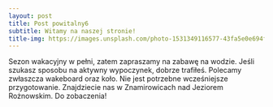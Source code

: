 ```yaml
---
layout: post
title: Post powitalny6
subtitle: Witamy na naszej stronie!
title-img: https://images.unsplash.com/photo-1531349116577-43fa5e0e694f?ixlib=rb-0.3.5&s=bbc1d72264a9cac34ab403e040c3c70b&auto=format&fit=crop&w=750&q=60
---
```

Sezon wakacyjny w pełni, zatem zapraszamy na zabawę na wodzie. Jeśli szukasz sposobu na aktywny wypoczynek, dobrze trafiłeś. Polecamy zwłaszcza wakeboard oraz koło. Nie jest potrzebne wcześniejsze przygotowanie. Znajdziecie nas w Znamirowicach nad Jeziorem Rożnowskim. Do zobaczenia!
